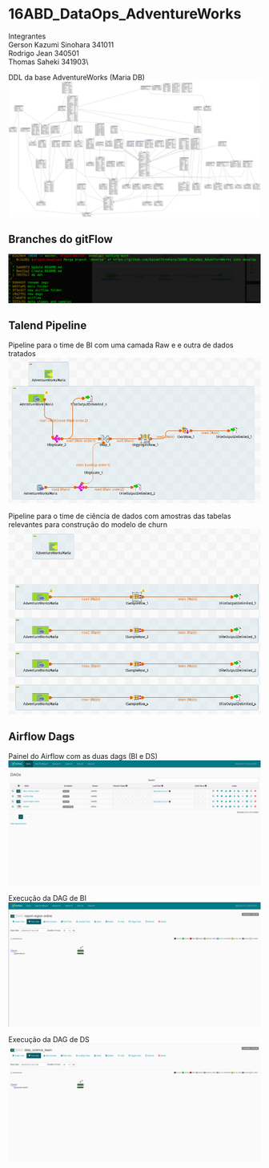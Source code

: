 # 16ABD_DataOps_AdventureWorks
Integrantes\
Gerson Kazumi Sinohara 341011\
Rodrigo Jean 340501\
Thomas Saheki 341903\

DDL da base AdventureWorks (Maria DB)
![Screenshot](docs/AdventureWorks2014_ddl.png)

## Branches do gitFlow
![Screenshot](docs/gitflow_branches.png)

## Talend Pipeline
Pipeline para o time de BI com uma camada Raw e e outra de dados tratados
![Screenshot](docs/bi_pipeline.png)

Pipeline para o time de ciência de dados com amostras das tabelas relevantes para construção do modelo de churn
![Screenshot](docs/ds_pipeline.png)

## Airflow Dags
Painel do Airflow com as duas dags (BI e DS)
![Screenshot](docs/airflow_panel.png)

Execução da DAG de BI
![Screenshot](docs/bi_dag.png)

Execução da DAG de DS
![Screenshot](docs/ds_dag.png)
